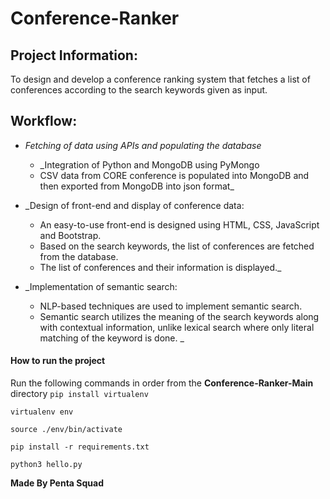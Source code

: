 # Conference-Ranker


## Project Information:
To design and develop a conference ranking system that fetches a list of conferences according to the search keywords given as input.


## Workflow:

* _Fetching of data using APIs and populating the database_ 
   * _Integration of Python and MongoDB using PyMongo
   * CSV data from CORE conference is populated into MongoDB and then exported from MongoDB into json format_


* _Design of front-end and display of conference data:
   * An easy-to-use front-end is designed using HTML, CSS, JavaScript and Bootstrap. 
   * Based on the search keywords, the list of conferences are fetched from the database. 
   * The list of conferences and their information is displayed._
        

* _Implementation of semantic search:
   * NLP-based techniques are used to implement semantic search.
   * Semantic search utilizes the meaning of the search keywords along with contextual information, unlike lexical search where only literal matching of the keyword is done.
_

#### How to run the project
Run the following commands in order from the **Conference-Ranker-Main** directory
`pip install virtualenv`

`virtualenv env`

`source ./env/bin/activate`


`pip install -r requirements.txt`

`python3 hello.py`


**Made By Penta Squad**
